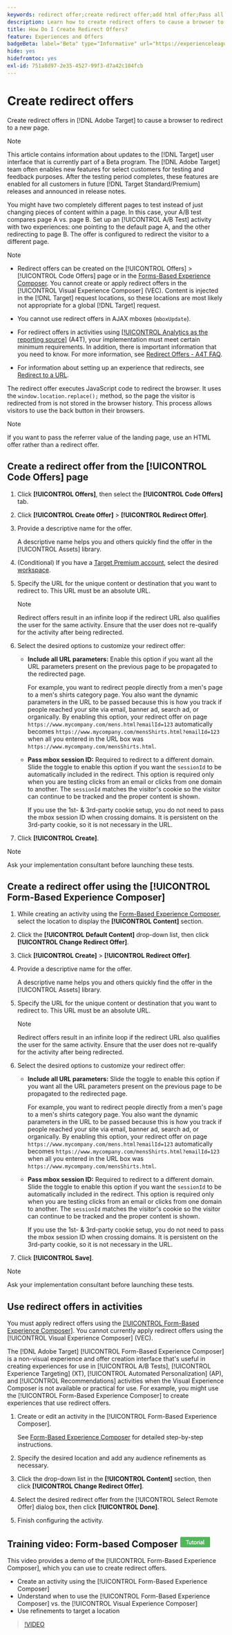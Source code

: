 ```yaml
---
keywords: redirect offer;create redirect offer;add html offer;Pass all URL parameters in redirect
description: Learn how to create redirect offers to cause a browser to redirect to a new page.
title: How Do I Create Redirect Offers?
feature: Experiences and Offers
badgeBeta: label="Beta" type="Informative" url="https://experienceleague.adobe.com/docs/target/using/introduction/intro.html#beta newtab=true" tooltip="What are Beta features in [!DNL Adobe Target]."
hide: yes
hidefromtoc: yes
exl-id: 751a8d97-2e35-4527-99f3-d7a42c104fcb
---
```

# Create redirect offers

Create redirect offers in [!DNL Adobe Target] to cause a browser to redirect to a new page. 

>[!NOTE]
>
>This article contains information about updates to the [!DNL Target] user interface that is currently part of a Beta program. The [!DNL Adobe Target] team often enables new features for select customers for testing and feedback purposes. After the testing period completes, these features are enabled for all customers in future [!DNL Target Standard/Premium] releases and announced in release notes.

You might have two completely different pages to test instead of just changing pieces of content within a page. In this case, your A/B test compares page A vs. page B. Set up an [!UICONTROL A/B Test] activity with two experiences: one pointing to the default page A, and the other redirecting to page B. The offer is configured to redirect the visitor to a different page.

>[!NOTE]
>
> * Redirect offers can be created on the [!UICONTROL Offers] > [!UICONTROL Code Offers] page or in the [Forms-Based Experience Composer](/help/main/c-experiences/form-experience-composer.md). You cannot create or apply redirect offers in the [!UICONTROL Visual Experience Composer] (VEC). Content is injected in the [!DNL Target] request locations, so these locations are most likely not appropriate for a global [!DNL Target] request.
>
>* You cannot use redirect offers in AJAX mboxes (`mboxUpdate`).
>
>* For redirect offers in activities using [[!UICONTROL Analytics as the reporting source]](/help/main/c-integrating-target-with-mac/a4t/a4t.md) (A4T), your implementation must meet certain minimum requirements. In addition, there is important information that you need to know. For more information, see [Redirect Offers - A4T FAQ](/help/main/c-integrating-target-with-mac/a4t/r-a4t-faq/a4t-faq-redirect-offers.md#concept_21BF213F10E1414A9DCD4A98AF207905).
>
>* For information about setting up an experience that redirects, see [Redirect to a URL](/help/main/c-experiences/c-visual-experience-composer/redirect-offer.md#task_9578678D42784F5EB9638F8AC8C911FA).

The redirect offer executes JavaScript code to redirect the browser. It uses the `window.location.replace();` method, so the page the visitor is redirected from is not stored in the browser history. This process allows visitors to use the back button in their browsers.

>[!NOTE]
>
>If you want to pass the referrer value of the landing page, use an HTML offer rather than a redirect offer.

## Create a redirect offer from the [!UICONTROL Code Offers] page

1. Click **[!UICONTROL Offers]**, then select the **[!UICONTROL Code Offers]** tab.
1. Click **[!UICONTROL Create Offer]** > **[!UICONTROL Redirect Offer]**.
1. Provide a descriptive name for the offer.

   A descriptive name helps you and others quickly find the offer in the [!UICONTROL Assets] library.

1. (Conditional) If you have a [Target Premium account](/help/main/c-intro/intro.md#premium), select the desired [workspace](/help/main/administrating-target/c-user-management/property-channel/properties-overview.md##section_B82EB409B67C4D9D9D20CE30E48DB1DC).

1. Specify the URL for the unique content or destination that you want to redirect to. This URL must be an absolute URL.

   >[!NOTE]
   >
   >Redirect offers result in an infinite loop if the redirect URL also qualifies the user for the same activity. Ensure that the user does not re-qualify for the activity after being redirected.

1. Select the desired options to customize your redirect offer:

   * **Include all URL parameters:** Enable this option if you want all the URL parameters present on the previous page to be propagated to the redirected page.

      For example, you want to redirect people directly from a men's page to a men's shirts category page. You also want the dynamic parameters in the URL to be passed because this is how you track if people reached your site via email, banner ad, search ad, or organically. By enabling this option, your redirect offer on page `https://www.mycompany.com/mens.html?emailId=123` automatically becomes `https://www.mycompany.com/mensShirts.html?emailId=123` when all you entered in the URL box was `https://www.mycompany.com/mensShirts.html`. 

   * **Pass mbox session ID:** Required to redirect to a different domain. Slide the toggle to enable this option if you want the `sessionId` to be automatically included in the redirect. This option is required only when you are testing clicks from an email or clicks from one domain to another. The `sessionId` matches the visitor's cookie so the visitor can continue to be tracked and the proper content is shown.

      If you use the 1st- & 3rd-party cookie setup, you do not need to pass the mbox session ID when crossing domains. It is persistent on the 3rd-party cookie, so it is not necessary in the URL.

1. Click **[!UICONTROL Create]**.

>[!NOTE]
>
>Ask your implementation consultant before launching these tests.

## Create a redirect offer using the [!UICONTROL Form-Based Experience Composer]

1. While creating an activity using the [Form-Based Experience Composer](/help/main/c-experiences/form-experience-composer.md), select the location to display the **[!UICONTROL Content]** section.
1. Click the **[!UICONTROL Default Content]** drop-down list, then click **[!UICONTROL Change Redirect Offer]**.
1. Click **[!UICONTROL Create]** > **[!UICONTROL Redirect Offer]**.
1. Provide a descriptive name for the offer.

   A descriptive name helps you and others quickly find the offer in the [!UICONTROL Assets] library.

1. Specify the URL for the unique content or destination that you want to redirect to. This URL must be an absolute URL.

   >[!NOTE]
   >
   >Redirect offers result in an infinite loop if the redirect URL also qualifies the user for the same activity. Ensure that the user does not re-qualify for the activity after being redirected.

1. Select the desired options to customize your redirect offer:

   * **Include all URL parameters:** Slide the toggle to enable this option if you want all the URL parameters present on the previous page to be propagated to the redirected page.

      For example, you want to redirect people directly from a men's page to a men's shirts category page. You also want the dynamic parameters in the URL to be passed because this is how you track if people reached your site via email, banner ad, search ad, or organically. By enabling this option, your redirect offer on page `https://www.mycompany.com/mens.html?emailId=123` automatically becomes `https://www.mycompany.com/mensShirts.html?emailId=123` when all you entered in the URL box was `https://www.mycompany.com/mensShirts.html`. 

   * **Pass mbox session ID:** Required to redirect to a different domain. Slide the toggle to enable this option if you want the `sessionId` to be automatically included in the redirect. This option is required only when you are testing clicks from an email or clicks from one domain to another. The `sessionId` matches the visitor's cookie so the visitor can continue to be tracked and the proper content is shown.

      If you use the 1st- & 3rd-party cookie setup, you do not need to pass the mbox session ID when crossing domains. It is persistent on the 3rd-party cookie, so it is not necessary in the URL.

1. Click **[!UICONTROL Save]**.

>[!NOTE]
>
>Ask your implementation consultant before launching these tests.

## Use redirect offers in activities

You must apply redirect offers using the [[!UICONTROL Form-Based Experience Composer]](/help/main/c-experiences/form-experience-composer.md). You cannot currently apply redirect offers using the [!UICONTROL Visual Experience Composer] (VEC).

The [!DNL Adobe Target] [!UICONTROL Form-Based Experience Composer] is a non-visual experience and offer creation interface that's useful in creating experiences for use in [!UICONTROL A/B Tests], [!UICONTROL Experience Targeting] (XT), [!UICONTROL Automated Personalization] (AP), and [!UICONTROL Recommendations] activities when the Visual Experience Composer is not available or practical for use. For example, you might use the [!UICONTROL Form-Based Experience Composer] to create experiences that use redirect offers.

1. Create or edit an activity in the [!UICONTROL Form-Based Experience Composer].

   See [Form-Based Experience Composer](/help/main/c-experiences/form-experience-composer.md) for detailed step-by-step instructions.

1. Specify the desired location and add any audience refinements as necessary.

1. Click the drop-down list in the **[!UICONTROL Content]** section, then click **[!UICONTROL Change Redirect Offer]**.
1. Select the desired redirect offer from the [!UICONTROL Select Remote Offer] dialog box, then click **[!UICONTROL Done]**.
1. Finish configuring the activity.

## Training video: Form-based Composer ![Tutorial badge](/help/main/assets/tutorial.png)

This video provides a demo of the [!UICONTROL Form-Based Experience Composer], which you can use to create redirect offers.

* Create an activity using the [!UICONTROL Form-Based Experience Composer] 
* Understand when to use the [!UICONTROL Form-Based Experience Composer] vs. the [!UICONTROL Visual Experience Composer] 
* Use refinements to target a location

>[!VIDEO](https://video.tv.adobe.com/v/17390)
